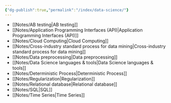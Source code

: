 ```yaml
---
{"dg-publish":true,"permalink":"/index/data-science/"}
---
```


- [[Notes/AB testing\|AB testing]]
- [[Notes/Application Programming Interfaces (API)\|Application Programming Interfaces (API)]]
- [[Notes/Cloud Computing\|Cloud Computing]]
- [[Notes/Cross-industry standard process for data mining\|Cross-industry standard process for data mining]]
- [[Notes/Data preprocessing\|Data preprocessing]]
- [[Notes/Data Science languages & tools\|Data Science languages & tools]]
- [[Notes/Deterministic Process\|Deterministic Process]]
- [[Notes/Regularization\|Regularization]]
- [[Notes/Relational database\|Relational database]]
- [[Notes/SQL\|SQL]]
- [[Notes/Time Series\|Time Series]]
